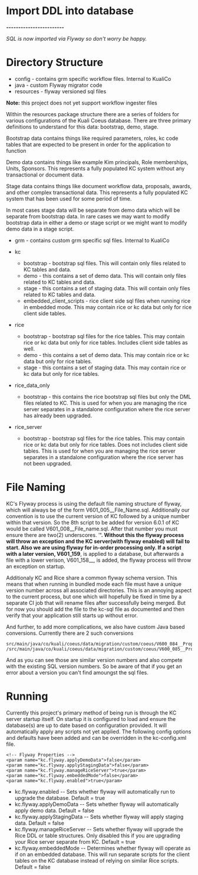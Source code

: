 # Import DDL into database
**------------------------**

*SQL is now imported via Flyway so don't worry be happy.*

# Directory Structure

* config - contains grm specific workflow files. Internal to KualiCo
* java - custom Flyway migrator code
* resources - flyway versioned sql files

**Note:** this project does not yet support workflow ingester files

Within the resources package structure there are a series of folders for various configurations of the Kuali Coeus database.  There are three primary definitions to understand for this data: bootstrap, demo, stage.  

Bootstrap data contains things like required parameters, roles, kc code tables that are expected to be present in order for the application to function

Demo data contains things like example Kim principals, Role memberships, Units, Sponsors.  This represents a fully populated KC system without any transactional or document data.

Stage data contains things like document workflow data, proposals, awards, and other complex transactional data.  This represents a fully populated KC system that has been used for some period of time.

In most cases stage data will be separate from demo data which will be separate from bootstrap data.  In rare cases we may want to modify bootstrap data in either a demo or stage script or we might want to modify demo data in a stage script.

* grm - contains custom grm specific sql files.  Internal to KualiCo
* kc
  * bootstrap - bootstrap sql files. This will contain only files related to KC tables and data.
  * demo - this contains a set of demo data.  This will contain only files related to KC tables and data.
  * stage - this contains a set of staging data.  This will contain only files related to KC tables and data.
  * embedded_client_scripts - rice client side sql files when running rice in embedded mode.  This may contain rice or kc data but only for rice client side tables.
* rice
  * bootstrap - bootstrap sql files for the rice tables.  This may contain rice or kc data but only for rice tables.  Includes client side tables as well.
  * demo - this contains a set of demo data.  This may contain rice or kc data but only for rice tables.
  * stage - this contains a set of staging data.  This may contain rice or kc data but only for rice tables.

* rice_data_only
  * bootstrap - this contains the rice bootstrap sql files but only the DML files related to KC.  This is used for when you are managing the rice server separates in a standalone configuration where the rice server has already been upgraded.

* rice_server
  * bootstrap - bootstrap sql files for the rice tables.  This may contain rice or kc data but only for rice tables.  Does not includes client side tables.  This is used for when you are managing the rice server separates in a standalone configuration where the rice server has not been upgraded.

# File Naming

KC's Flyway process is using the default file naming structure of flyway, which will always be of the form V601_005__File_Name.sql. Additionally our convention is to use the current version of KC followed by a unique number within that version. So the 8th script to be added for version 6.0.1 of KC would be called V601_008__File_name.sql. After that number you must ensure there are two(2) underscores. '__'. Without this the flyway process will throw an exception and the KC server(with flyway enabled) will fail to start. Also we are using flyway for in-order processing only. If a script with a later version, V601_159__, is applied to a database, but afterwards a file with a lower verison, V601_158__, is added, the flyway process will throw an exception on startup.

Additionaly KC and Rice share a common flyway schema version. This means that when running in bundled mode each file must have a unique version number across all associated directories. This is an annoying aspect to the current process, but one which will hopefully be fixed in time by a separate CI job that will rename files after successfully being merged. But for now you should add the file to the kc-sql file as documented and then verify that your application still starts up without error.

And further, to add more complications, we also have custom Java based conversions. Currently there are 2 such conversions
```
src/main/java/co/kuali/coeus/data/migration/custom/coeus/V600_084__PropAwardPersonRoleConversion.java
/src/main/java/co/kuali/coeus/data/migration/custom/coeus/V600_085__ProposalRoleConversion.java
```
And as you can see those are similar version numbers and also compete with the existing SQL version numbers. So be aware of that if you get an error about a version you can't find amoungst the sql files.

# Running

Currently this project's primary method of being run is through the KC server startup itself. On startup it is configured to load and ensure the database(s) are up to date based on configuration provided. It will automatically apply any scripts not yet applied. The following config options and defaults have been added and can be overridden in the kc-config.xml file.
```
<!-- Flyway Properties -->
<param name="kc.flyway.applyDemoData">false</param>
<param name="kc.flyway.applyStagingData">false</param>
<param name="kc.flyway.manageRiceServer">true</param>
<param name="kc.flyway.embeddedMode">false</param>
<param name="kc.flyway.enabled">true</param>
```

* kc.flyway.enabled -- Sets whether flyway will automatically run to upgrade the database. Default = true
* kc.flyway.applyDemoData -- Sets whether flyway will automatically apply demo data. Default = false
* kc.flyway.applyStagingData -- Sets whether flyway will apply staging data. Default = false
* kc.flyway.manageRiceServer -- Sets whether flyway will upgrade the Rice DDL or table structures. Only disabled this if you are upgrading your Rice server separate from KC. Default = true
* kc.flyway.embeddedMode -- Determines whether flyway will operate as if on an embedded database. This will run separate scripts for the client tables on the KC database instead of relying on similar Rice scripts. Default = false

